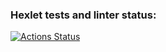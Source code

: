 ### Hexlet tests and linter status:
[![Actions Status](https://github.com/Iroda02/backend-project-lvl1/workflows/hexlet-check/badge.svg)](https://github.com/Iroda02/backend-project-lvl1/actions)